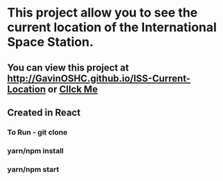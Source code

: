 # This project allow you to see the current location of the International Space Station.

## You can view this project at <http://GavinOSHC.github.io/ISS-Current-Location> or [ClIck Me](http://GavinOSHC.github.io/ISS-Current-Location)

## Created in React

### To Run - git clone

### yarn/npm install

### yarn/npm start

